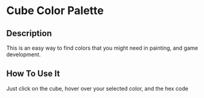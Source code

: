 # Cube Color Palette

## Description

This is an easy way to find colors that you might need in painting, and game development.

## How To Use It

Just click on the cube, hover over your selected color, and the hex code 